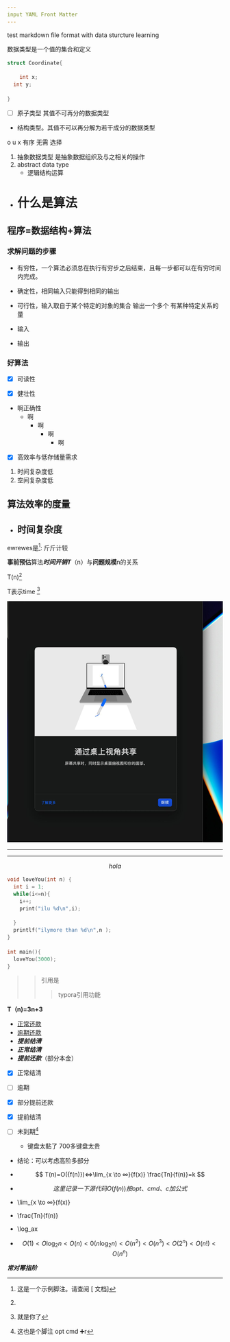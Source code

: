 ```yaml
---
input YAML Front Matter
---
```


test markdown file format with data sturcture learning 



数据类型是一个值的集合和定义

```c
struct Coordinate{

	int x;
  int y;

}
```

- [ ] 原子类型 其值不可再分的数据类型

- 结构类型。其值不可以再分解为若干成分的数据类型

o u x 有序 无需 选择

1. 抽象数据类型 是抽象数据组织及与之相关的操作
2. abstract data type 
   - 逻辑结构运算



- # 什么是算法

## 程序=数据结构+算法

### 求解问题的步骤

- 有穷性，一个算法必须总在执行有穷步之后结束，且每一步都可以在有穷时间内完成。
- 确定性，相同输入只能得到相同的输出

- 可行性，输入取自于某个特定的对象的集合 输出一个多个 有某种特定关系的量
- 输入
- 输出

### 好算法

- [x] 可读性

- [x] 健壮性

- 啊正确性
  - 啊
    - 啊
       - 啊
           - 啊  

- [x] 高效率与低存储量需求

1. 时间复杂度低   
2. 空间复杂度低



## 算法效率的度量

- ## 时间复杂度

ewrewes是[^demo]: 斤斤计较
[^demo]: 这是一个示例脚注。请查阅 [ 文档]

[链接引用L]: www.baidu.com	" 标题"

[链接]: https://www.baidu.com	"可选的"

[^这还是]: 
[^Zzhe]: 脚注

**事前预估**算法***时间开销T***（n）与**问题规模**n的关系

T(n)[^这还是]

[^这还是]: 链接引用不太好使

T表示time [^zzhr]

[^zzhr]: 就是你了

<img src="./img/lal.jpg" alt="替代文字" style="zoom:75%;" />

------

------

$$
hola
$$

```c
void loveYou(int n)	{
  int i = 1;
  while(i<=n){
    i++;
    print("ilu %d\n",i);
    
  }
  printlf("ilymore than %d\n",n );
}

int main(){
  loveYou(3000);
}
```

> > 引用是
> >
> > > typora引用功能
>
> 

**T（n)=3n+3**



  

- <u>正常还款</u>
- <u>逾期还款</u>
- ***提前结清***
- ***正常结清***
- ***提前还款***（部分本金）

- [x] 正常结清

- [ ] 逾期

- [x] 部分提前还款

- [x] 提前结清

- [ ] 未到期[^qvcd]

  [^qvcd]: 这也是个脚注 opt cmd ➕r

  

  - 键盘太黏了 700多键盘太贵

  

- 结论：可以考虑高阶多部分

- $$
  T(n)=O({f(n)})<=>\lim_{x \to ∞}{f(x)} \frac{Tn}{f(n)}=k
  $$

- $$
  这里记录一下源代码O(f(n))  按opt 、cmd、 c 加公式
  $$

  

- \lim_{x \to ∞}{f(x)}

- \frac{Tn}{f(n)}

- \log_ax

- $$
O(1)<O\log_2n<O(n)<0(n\log_2n)<O(n^2)<O(n^3)<O(2^n)<O(n!)<O(n^n)
  $$

***常对幂指阶***















